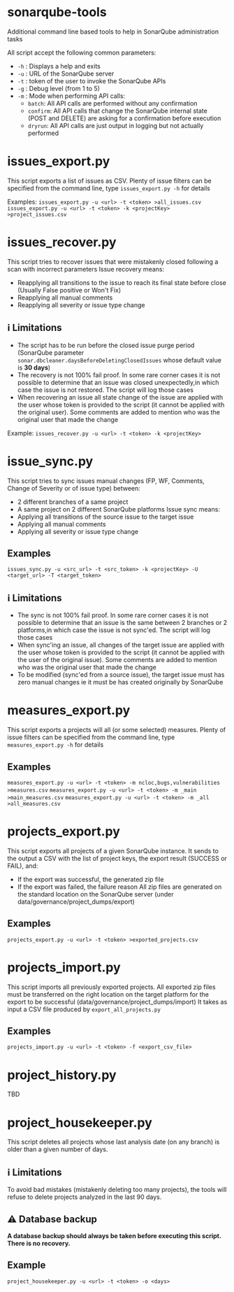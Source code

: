 # sonarqube-tools
Additional command line based tools to help in SonarQube administration tasks

All script accept the following common parameters:
- `-h` : Displays a help and exits
- `-u` : URL of the SonarQube server
- `-t` : token of the user to invoke the SonarQube APIs
- `-g` : Debug level (from 1 to 5)
- `-m` : Mode when performing API calls:
  - `batch`: All API calls are performed without any confirmation
  - `confirm`: All API calls that change the SonarQube internal state (POST and DELETE) are asking for a confirmation before execution
  - `dryrun`: All API calls are just output in logging but not actually performed

# issues_export.py

This script exports a list of issues as CSV.
Plenty of issue filters can be specified from the command line, type `issues_export.py -h` for details

Examples:
`issues_export.py -u <url> -t <token> >all_issues.csv`
`issues_export.py -u <url> -t <token> -k <projectKey> >project_issues.csv`

# issues_recover.py

This script tries to recover issues that were mistakenly closed following a scan with incorrect parameters
Issue recovery means:
- Reapplying all transitions to the issue to reach its final state before close (Usually False positive or Won't Fix)
- Reapplying all manual comments
- Reapplying all severity or issue type change

## :information_source: Limitations
- The script has to be run before the closed issue purge period (SonarQube parameter `sonar.dbcleaner.daysBeforeDeletingClosedIssues` whose default value is **30 days**)
- The recovery is not 100% fail proof. In some rare corner cases it is not possible to determine that an issue was closed unexpectedly,in which case the issue is not restored. The script will log those cases
- When recovering an issue all state change of the issue are applied with the user whose token is provided to the script (it cannot be applied with the original user). Some comments are added to mention who was the original user that made the change

Example: `issues_recover.py -u <url> -t <token> -k <projectKey>`

# issue_sync.py

This script tries to sync issues manual changes (FP, WF, Comments, Change of Severity or of issue type) between:
- 2 different branches of a same project
- A same project on 2 different SonarQube platforms
Issue sync means:
- Applying all transitions of the source issue to the target issue
- Applying all manual comments
- Applying all severity or issue type change

## Examples
`issues_sync.py -u <src_url> -t <src_token> -k <projectKey> -U <target_url> -T <target_token>`

## :information_source: Limitations
- The sync is not 100% fail proof. In some rare corner cases it is not possible to determine that an issue is the same between 2 branches or 2 platforms,in which case the issue is not sync'ed. The script will log those cases
- When sync'ing an issue, all changes of the target issue are applied with the user whose token is provided to the script (it cannot be applied with the user of the original issue). Some comments are added to mention who was the original user that made the change
- To be modified (sync'ed from a source issue), the target issue must has zero manual changes ie it must be has created originally by SonarQube

# measures_export.py

This script exports a projects will all (or some selected) measures.
Plenty of issue filters can be specified from the command line, type `measures_export.py -h` for details

## Examples
`measures_export.py -u <url> -t <token> -m ncloc,bugs,vulnerabilities >measures.csv`
`measures_export.py -u <url> -t <token> -m _main >main_measures.csv`
`measures_export.py -u <url> -t <token> -m _all >all_measures.csv`

# projects_export.py

This script exports all projects of a given SonarQube instance.
It sends to the output a CSV with the list of project keys, the export result (SUCCESS or FAIL), and:
- If the export was successful, the generated zip file
- If the export was failed, the failure reason
All zip files are generated on the standard location on the SonarQube server (under data/governance/project_dumps/export)

## Examples
`projects_export.py -u <url> -t <token> >exported_projects.csv`

# projects_import.py

This script imports all previously exported projects.
All exported zip files must be transferred on the right location on the target platform for the export to be successful (data/governance/project_dumps/import)
It takes as input a CSV file produced by `export_all_projects.py`

## Examples
`projects_import.py -u <url> -t <token> -f <export_csv_file>`

# project_history.py
TBD

# project_housekeeper.py
This script deletes all projects whose last analysis date (on any branch) is older than a given number of days.

## :information_source: Limitations
To avoid bad mistakes (mistakenly deleting too many projects), the tools will refuse to delete projects analyzed in the last 90 days.

## :warning: Database backup
**A database backup should always be taken before executing this script. There is no recovery.**

## Example
`project_housekeeper.py -u <url> -t <token> -o <days>`